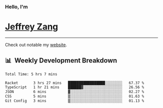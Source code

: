 
### Hello, I'm 
# [Jeffrey Zang](https://www.linkedin.com/in/jeffreyzang/)

---

Check out notable my [website](http://jeffreyzang.com/).

## 📊 &nbsp;Weekly Development Breakdown
<!--START_SECTION:waka-->

```txt
Total Time: 5 hrs 7 mins

Racket       3 hrs 27 mins   █████████████████░░░░░░░░   67.37 %
TypeScript   1 hr 21 mins    ██████▓░░░░░░░░░░░░░░░░░░   26.56 %
JSON         6 mins          ▓░░░░░░░░░░░░░░░░░░░░░░░░   02.27 %
CSS          5 mins          ▒░░░░░░░░░░░░░░░░░░░░░░░░   01.63 %
Git Config   3 mins          ▒░░░░░░░░░░░░░░░░░░░░░░░░   01.13 %
```

<!--END_SECTION:waka-->

